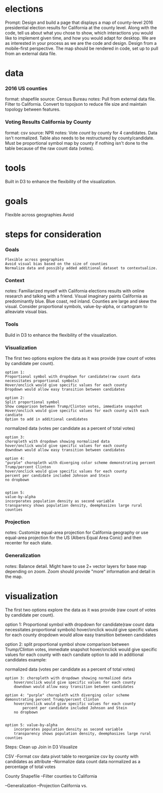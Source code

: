 # elections
Prompt: Design and build a page that displays a map of county-level 2016 presidential election results for California   at the county level. Along with the code, tell us about what you chose to show, which interactions you would like to implement given time, and how you would adapt for desktop. We are as interested in your process as we are the code and design. Design from a mobile-first perspective. The map should be rendered in code, set up to pull from an external data file.

# data
### 2016 US counties
format: shapefile
source: Census Bureau
notes: Pull from external data file. Filter to California. Convert to topojson to reduce file size and maintain topology between features.

### Voting Results California by County
format: csv
source: NPR
notes: Vote *count* by county for 4 candidates. Data isn't normalized. Table also needs to be restructured by county/candidate. Must be proportional symbol map by county if nothing isn't done to the table because of the raw count data (votes). 

# tools
Built in D3 to enhance the flexibility of the visualization. 

# goals
Flexible across geographies
Avoid 

# steps for consideration
### Goals
	Flexible across geographies
	Avoid visual bias based on the size of counties
	Normalize data and possibly added additional dataset to contextualize. 

### Context
notes: Familiarized myself with California elections results with online research and talking with a friend. Visual imaginary paints California as predominantly blue. Blue coast, red inland. Counties are large and skew the visual. Consider proportional symbols, value-by-alpha, or cartogram to alleaviate visual bias.

### Tools
Build in D3 to enhance the flexibility of the visualization. 

### Visualization

The first two options explore the data as it was provide (raw count of votes by candidate per count).

	option 1:
	Proportional symbol with dropdown for candidate(raw count data necessitates proportional symbols)
	Hover/onclick would give specific values for each county
	Dropdown would allow easy transition between candidates

	option 2:
	Split proportional symbol
	Show comparison between Trump/Clinton votes, immediate snapshot
	Hover/onclick would give specific values for each county with each candiate
	Option to add in additional candidates

normalized data (votes per candidate as a percent of total votes)

	option 3:
	choropleth with dropdown showing normalized data
	hover/onclick would give specific values for each county
	downdown would allow easy transition between candidates

	option 4:
	"purple" choropleth with diverging color scheme demonstrating percent Trump/percent Clinton
	hover/onclick would give specific values for each county
	percent per candidate included Johnson and Stein
	no dropbown


	option 5:
	value-by-alpha 
	incorporates population density as second variable 
	transparency shows population density, deemphasizes large rural counties


### Projection
notes: Customize equal-area projection for California geography or use equal-area projection for the US (Albers Equal Area Conic) and then recenter for each state.

### Generalization
notes: Balance detail. Might have to use 2+ vector layers for base map depending on zoom. Zoom should provide "more" information and detail in the map.

# visualization

The first two options explore the data as it was provide (raw count of votes by candidate per count).

option 1: Proportional symbol with dropdown for candidate(raw count data necessitates proportional symbols)
	hover/onclick would give specific values for each county
	dropdown would allow easy transition between candidates

option 2: split proportional symbol
	show comparison between Trump/Clinton votes, immediate snapshot
	hover/onclick would give specific values for each county with each candiate
	option to add in additional candidates
	example: 

normalized data (votes per candidate as a percent of total votes)

	option 3: choropleth with dropdown showing normalized data
		hover/onclick would give specific values for each county
		downdown would allow easy transition between candidates

	option 4: "purple" choropleth with diverging color scheme demonstrating percent Trump/percent Clinton
		hover/onclick would give specific values for each county
			percent per candidate included Johnson and Stein
		no dropbown


	option 5: value-by-alpha 
		incorporates population density as second variable 
		transparency shows population density, deemphasizes large rural counties






Steps: 
Clean up
Join in D3
Visualize



CSV
-Format csv data
	pivot table to reorganize csv by county with candidates as attribute
–Normalize data
	count data normalized as a percentage of total votes



County Shapefile
–Filter counties to California
	
–Generalization
–Projection
	California vs. 




